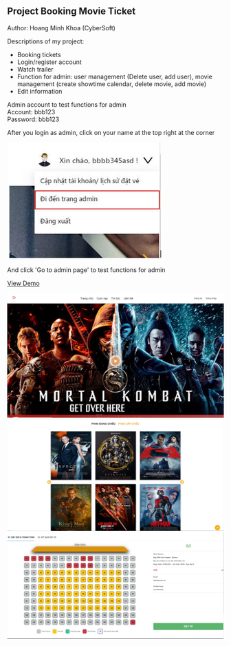 <h2>Project Booking Movie Ticket</h2>
<p>
Author: Hoang Minh Khoa (CyberSoft)
</p>

<p>
Descriptions of my project: 
<ul>
    <li>Booking tickets</li>
    <li>Login/register account</li>
    <li>Watch trailer</li>
    <li>
    Function for admin: user management (Delete user, add user), movie management (create showtime calendar, delete movie, add movie)
    </li>
    <li>Edit information</li>
</ul>
</p>

<p>
Admin account to test functions for admin
<br> Account: bbb123
<br> Password: bbb123
</p>
<p>
After you login as admin, click on your name at the top right at the corner
</p>
<img src = './src/assets/img/admin.JPG'>
<p>
And click 'Go to admin page' to test functions for admin
</p>

[View Demo](http://cyber-movies-project.surge.sh/)

<img src='./src/assets/img/1.JPG'>
<img src='./src/assets/img/2.JPG'>
<img src='./src/assets/img/3.JPG'>
